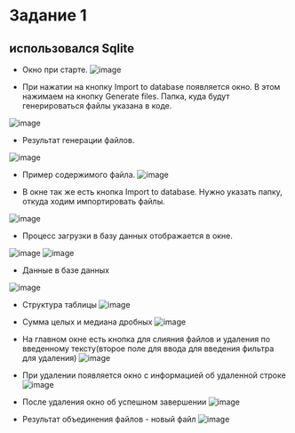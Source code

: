 # Задание 1
## использовался Sqlite
- Окно при старте. 
![image](images\2023-08-10_17-55-04.png)

- При нажатии на кнопку Import to database появляется окно. В этом нажимаем на кнопку Generate files. Папка, куда будут генерироваться файлы указана в коде.

![image](images\2023-08-10_17-59-59.png)

- Результат генерации файлов.

![image](images\2023-08-10_18-00-35.png)

- Пример содержимого файла.
![image](images\2023-08-10_18-00-49.png)

- В окне так же есть кнопка Import to database. Нужно указать папку, откуда ходим импортировать файлы.

![image](images\2023-08-10_18-01-27.png)

- Процесс загрузки в базу данных отображается в окне.

![image](images\2023-08-10_18-01-37.png)
![image](images\2023-08-10_18-30-09.png)

- Данные в базе данных 

![image](images\2023-08-10_18-34-24.png)

- Структура таблицы
![image](images\2023-08-10_18-34-40.png)

- Сумма целых и медиана дробных
![image](images\2023-08-10_18-37-20.png)

- На главном окне есть кнопка для слияния файлов и удаления по введенному тексту(второе поле для ввода для введения фильтра для удаления)
![image](images\2023-08-10_18-35-50.png)

- При удалении появляется окно с информацией об удаленной строке
![image](images\2023-08-10_18-36-03.png)

- После удаления окно об успешном завершении
![image](images\2023-08-10_18-36-37.png)

- Результат объединения файлов - новый файл
![image](images\2023-08-10_18-37-56.png)